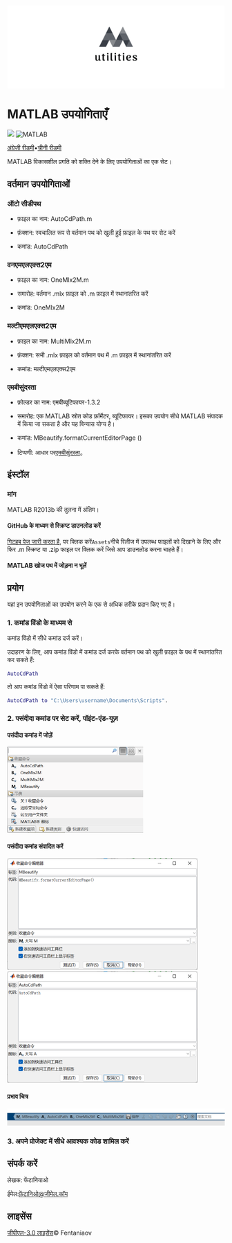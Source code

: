 ![logo](README.assets/logo.png)

# MATLAB उपयोगिताएँ

<p>
	<img src="https://img.shields.io/github/v/release/fentaniao/MATLAB-Utilities?&color=blue&logo=hack-the-box"/>
	<img alt="MATLAB" src="https://img.shields.io/badge/-MATLAB-00ADD8?style=flat&logo=matrix&logoColor=white"/>
</p>

[अंग्रेजी रीडमी](https://github.com/Fentaniao/MATLAB-Utilities/blob/main/README.md)•[चीनी रीडमी](https://github.com/Fentaniao/MATLAB-Utilities/blob/main/README_zh.md)

MATLAB विकासशील प्रगति को शक्ति देने के लिए उपयोगिताओं का एक सेट।

## वर्तमान उपयोगिताओं

### ऑटो सीडीपथ

-   फ़ाइल का नाम: AutoCdPath.m

-   फ़ंक्शन: स्वचालित रूप से वर्तमान पथ को खुली हुई फ़ाइल के पथ पर सेट करें

-   कमांड: AutoCdPath

### वनएमएलएक्स2एम

-   फ़ाइल का नाम: OneMlx2M.m

-   समारोह: वर्तमान .mlx फ़ाइल को .m फ़ाइल में स्थानांतरित करें

-   कमांड: OneMlx2M

### मल्टीएमएलएक्स2एम

-   फ़ाइल का नाम: MultiMlx2M.m

-   फ़ंक्शन: सभी .mlx फ़ाइल को वर्तमान पथ में .m फ़ाइल में स्थानांतरित करें

-   कमांड: मल्टीएमएलएक्स2एम

### एमबीसुंदरता

-   फ़ोल्डर का नाम: एमबीब्यूटिफायर-1.3.2

-   समारोह: एक MATLAB स्रोत कोड फ़ॉर्मेटर, ब्यूटिफायर। इसका उपयोग सीधे MATLAB संपादक में किया जा सकता है और यह विन्यास योग्य है।

-   कमांड: MBeautify.formatCurrentEditorPage ()

-   टिप्पणी: आधार पर[एमबीसुंदरता](https://github.com/davidvarga/MBeautifier)。

## इंस्टॉल

### मांग

MATLAB R2013b की तुलना में अंतिम।

#### GitHub के माध्यम से स्क्रिप्ट डाउनलोड करें

[गिटहब पेज जारी करता है](https://github.com/Fentaniao/MATLAB-Utilities/releases), पर क्लिक करें`Assets`नीचे रिलीज में उपलब्ध फाइलों को दिखाने के लिए और फिर .m स्क्रिप्ट या .zip फाइल पर क्लिक करें जिसे आप डाउनलोड करना चाहते हैं।

#### MATLAB खोज पथ में जोड़ना न भूलें

## प्रयोग

यहां इन उपयोगिताओं का उपयोग करने के एक से अधिक तरीके प्रदान किए गए हैं।

### 1. कमांड विंडो के माध्यम से

कमांड विंडो में सीधे कमांड दर्ज करें।

उदाहरण के लिए, आप कमांड विंडो में कमांड दर्ज करके वर्तमान पथ को खुली फ़ाइल के पथ में स्थानांतरित कर सकते हैं:

```matlab
AutoCdPath
```

तो आप कमांड विंडो में ऐसा परिणाम पा सकते हैं:

```matlab
AutoCdPath to "C:\Users\username\Documents\Scripts".
```

### 2. पसंदीदा कमांड पर सेट करें, पॉइंट-एंड-यूज़

#### पसंदीदा कमांड में जोड़ें

<img src="README.assets/image-20210921110048305.png" alt="image-20210921110048305" style="zoom: 50%;" />

#### पसंदीदा कमांड संपादित करें

<img src="README.assets/image-20210921110103753.png" alt="image-20210921110103753" style="zoom:50%;" />

<img src="README.assets/image-20210921110115227.png" alt="image-20210921110115227" style="zoom:50%;" />

#### प्रभाव चित्र

<img src="README.assets/image-20210921110140550.png" alt="image-20210921110140550"  /> 

### 3. अपने प्रोजेक्ट में सीधे आवश्यक कोड शामिल करें

## संपर्क करें

लेखक: फेंटानियाओ

ईमेल:[फ़ेंटानिओ@जीमेल.कॉम](mailto:Fentaniao@gmail.com)

## लाइसेंस

[जीपीएल-3.0 लाइसेंस](https://github.com/Fentaniao/MATLAB-Utilities/blob/main/LICENSE)© Fentaniaov
